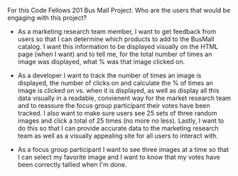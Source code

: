 For this Code Fellows 201 Bus Mall Project.
Who are the users that would be engaging with this project?

* As a marketing research team member, I want to get feedback from users so that I can determine which products to add to the BusMall catalog. I want this information to be displayed visually on the HTML page (when I want) and to tell me, for the total number of times an image was displayed, what % was that image clicked on. 

* As a developer I want to track the number of times an image is displayed, the number of clicks on and calculate the % of times an image is clicked on vs. when it is displayed, as well as display all this data visually in a readable, convienent way for the market research team and to reassure the focus group participant their votes have been tracked. I also want to make sure users see 25 sets of three random images and click a total of 25 times (no more no less). Lastly, I want to do this so that I can provide accurate data to the marketing research team as well as a visually appealing site for all users to interact with. 

* As a focus group participant I want to see three images at a time so that I can select my favorite image and I want to know that my votes have been correctly tallied when I'm done. 